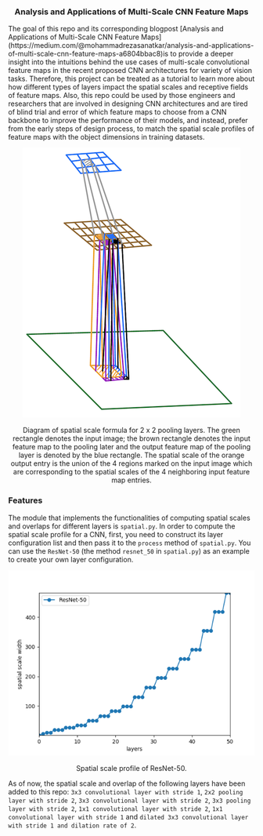 <h3 align="center">
<p>Analysis and Applications of Multi-Scale CNN Feature Maps
</h3>
The goal of this repo and its corresponding blogpost [Analysis and Applications of Multi-Scale CNN Feature Maps](https://medium.com/@mohammadrezasanatkar/analysis-and-applications-of-multi-scale-cnn-feature-maps-a6804bbac8)is to provide a deeper insight into the intuitions behind the use cases of multi-scale convolutional
feature maps in the recent proposed CNN architectures for variety of vision tasks. Therefore, this project can be treated as a tutorial to learn more
about how different types of layers impact the spatial scales and receptive fields of feature maps. Also, this repo could be used by those engineers and
researchers that are involved in designing CNN architectures and are tired of blind trial and error of which feature maps to choose from a CNN backbone
to improve the performance of their models, and instead, prefer from the early steps of design process, to match the spatial scale profiles of feature
maps with the object dimensions in training datasets.


<p align="center"> 
<img src="2x2pooling.png">
</p>
<p align="center">
Diagram of spatial scale formula for 2 x 2 pooling layers. The green rectangle denotes the input image; the brown rectangle denotes the input feature map to the pooling later and the output feature map of the pooling layer is denoted by the blue rectangle. The spatial scale of the orange output entry is the union of the 4 regions marked on the input image which are corresponding to the spatial scales of the 4 neighboring input feature map entries.
</p>

### Features
The module that implements the functionalities of computing spatial scales and overlaps for different layers is `spatial.py`. In order to compute the spatial
scale profile for a CNN, first, you need to construct its layer configuration list and then pass it to the `process` method of `spatial.py`. You can use
the `ResNet-50` (the method `resnet_50` in `spatial.py`) as an example to create your own layer configuration.

<p align="center"> 
<img src="resnet-50.png">
</p>
<p align="center">
Spatial scale profile of ResNet-50.
</p>

As of now, the spatial scale and overlap of the following layers have been added to this repo: `3x3 convolutional layer with stride 1`, `2x2 pooling layer with stride 2`, `3x3 convolutional layer with stride 2`, `3x3 pooling layer with stride 2`, `1x1 convolutional layer with stride 2`, `1x1 convolutional layer with stride 1` and `dilated 3x3 convolutional layer with stride 1 and dilation rate of 2`.





